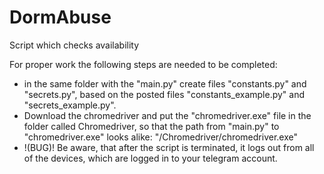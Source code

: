 # DormAbuse
Script which checks availability

For proper work the following steps are needed to be completed:
- in the same folder with the "main.py" create files "constants.py" and "secrets.py", based on the posted files "constants_example.py" and "secrets_example.py".
- Download the chromedriver and put the "chromedriver.exe" file in the folder called Chromedriver, so that the path from "main.py" to "chromedriver.exe"
  looks alike: "/Chromedriver/chromedriver.exe"
- !(BUG)! Be aware, that after the script is terminated, it logs out from all of the devices, which are logged in to your telegram account.
